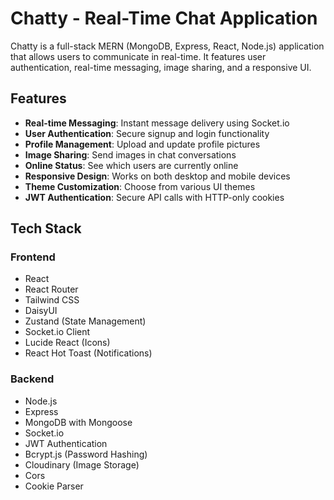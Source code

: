 # Chatty - Real-Time Chat Application

Chatty is a full-stack MERN (MongoDB, Express, React, Node.js) application that allows users to communicate in real-time. It features user authentication, real-time messaging, image sharing, and a responsive UI.

## Features

- **Real-time Messaging**: Instant message delivery using Socket.io
- **User Authentication**: Secure signup and login functionality
- **Profile Management**: Upload and update profile pictures
- **Image Sharing**: Send images in chat conversations
- **Online Status**: See which users are currently online
- **Responsive Design**: Works on both desktop and mobile devices
- **Theme Customization**: Choose from various UI themes
- **JWT Authentication**: Secure API calls with HTTP-only cookies

## Tech Stack

### Frontend
- React
- React Router
- Tailwind CSS
- DaisyUI
- Zustand (State Management)
- Socket.io Client
- Lucide React (Icons)
- React Hot Toast (Notifications)

### Backend
- Node.js
- Express
- MongoDB with Mongoose
- Socket.io
- JWT Authentication
- Bcrypt.js (Password Hashing)
- Cloudinary (Image Storage)
- Cors
- Cookie Parser